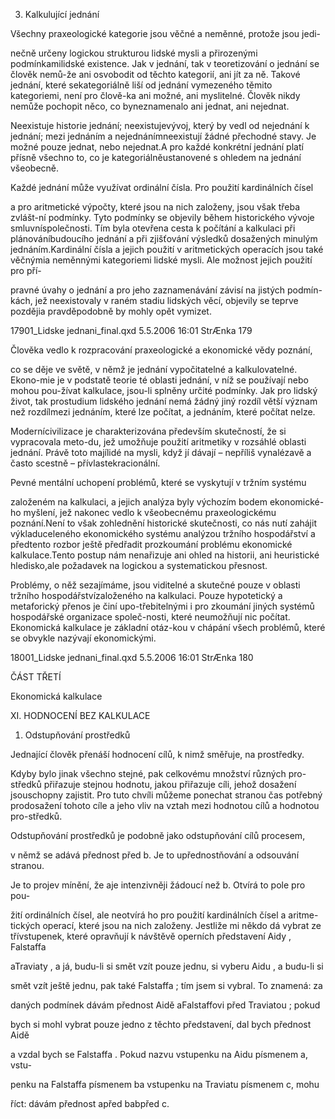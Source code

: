 
3. Kalkulující jednání

Všechny praxeologické kategorie jsou věčné a neměnné, protože jsou jedi-

nečně určeny logickou strukturou lidské mysli a přirozenými podmínkamilidské existence. Jak v jednání, tak v teoretizování o jednání se člověk nemů-že ani osvobodit od těchto kategorií, ani jít za ně. Takové jednání, které sekategoriálně liší od jednání vymezeného těmito kategoriemi, není pro člově-ka ani možné, ani myslitelné. Člověk nikdy nemůže pochopit něco, co byneznamenalo ani jednat, ani nejednat.

Neexistuje historie jednání; neexistujevývoj, který by vedl od nejednání k jednání; mezi jednáním a nejednánímneexistují žádné přechodné stavy. Je možné pouze jednat, nebo nejednat.A pro každé konkrétní jednání platí přísně všechno to, co je kategoriálněustanovené s ohledem na jednání všeobecně.

Každé jednání může využívat ordinální čísla. Pro použití kardinálních čísel

a pro aritmetické výpočty, které jsou na nich založeny, jsou však třeba zvlášt-ní podmínky. Tyto podmínky se objevily během historického vývoje smluvníspolečnosti. Tím byla otevřena cesta k počítání a kalkulaci při plánováníbudoucího jednání a při zjišťování výsledků dosažených minulým jednáním.Kardinální čísla a jejich použití v aritmetických operacích jsou také věčnýmia neměnnými kategoriemi lidské mysli. Ale možnost jejich použití pro pří-

pravné úvahy o jednání a pro jeho zaznamenávání závisí na jistých podmín-kách, jež neexistovaly v raném stadiu lidských věcí, objevily se teprve pozdějia pravděpodobně by mohly opět vymizet.

17901_Lidske jednani_final.qxd 5.5.2006 16:01 StrÆnka 179

Člověka vedlo k rozpracování praxeologické a ekonomické vědy poznání,

co se děje ve světě, v němž je jednání vypočitatelné a kalkulovatelné. Ekono-mie je v podstatě teorie té oblasti jednání, v níž se používají nebo mohou pou-žívat kalkulace, jsou-li splněny určité podmínky. Jak pro lidský život, tak prostudium lidského jednání nemá žádný jiný rozdíl větší význam než rozdílmezi jednáním, které lze počítat, a jednáním, které počítat nelze.

Modernícivilizace je charakterizována především skutečností, že si vypracovala meto-du, jež umožňuje použití aritmetiky v rozsáhlé oblasti jednání. Právě toto majílidé na mysli, když jí dávají – nepříliš vynalézavě a často scestně – přívlastekracionální.

Pevné mentální uchopení problémů, které se vyskytují v tržním systému

založeném na kalkulaci, a jejich analýza byly výchozím bodem ekonomické-ho myšlení, jež nakonec vedlo k všeobecnému praxeologickému poznání.Není to však zohlednění historické skutečnosti, co nás nutí zahájit výkladuceleného ekonomického systému analýzou tržního hospodářství a předtento rozbor ještě předřadit prozkoumání problému ekonomické kalkulace.Tento postup nám nenařizuje ani ohled na historii, ani heuristické hledisko,ale požadavek na logickou a systematickou přesnost.

Problémy, o něž sezajímáme, jsou viditelné a skutečné pouze v oblasti tržního hospodářstvízaloženého na kalkulaci. Pouze hypotetický a metaforický přenos je činí upo-třebitelnými i pro zkoumání jiných systémů hospodářské organizace společ-nosti, které neumožňují nic počítat. Ekonomická kalkulace je základní otáz-kou v chápání všech problémů, které se obvykle nazývají ekonomickými.

18001_Lidske jednani_final.qxd 5.5.2006 16:01 StrÆnka 180

ČÁST TŘETÍ

Ekonomická kalkulace

XI. HODNOCENÍ BEZ KALKULACE

1. Odstupňování prostředků

Jednající člověk přenáší hodnocení cílů, k nimž směřuje, na prostředky.

Kdyby bylo jinak všechno stejné, pak celkovému množství různých pro-středků přiřazuje stejnou hodnotu, jakou přiřazuje cíli, jehož dosažení jsouschopny zajistit. Pro tuto chvíli můžeme ponechat stranou čas potřebný prodosažení tohoto cíle a jeho vliv na vztah mezi hodnotou cílů a hodnotou pro-středků.

Odstupňování prostředků je podobně jako odstupňování cílů procesem,

v němž se adává přednost před b. Je to upřednostňování a odsouvání stranou.

Je to projev mínění, že aje intenzivněji žádoucí než b. Otvírá to pole pro pou-

žití ordinálních čísel, ale neotvírá ho pro použití kardinálních čísel a aritme-tických operací, které jsou na nich založeny. Jestliže mi někdo dá vybrat ze třívstupenek, které opravňují k návštěvě operních představení Aidy , Falstaffa

aTraviaty , a já, budu-li si smět vzít pouze jednu, si vyberu Aidu , a budu-li si

smět vzít ještě jednu, pak také Falstaffa ; tím jsem si vybral. To znamená: za

daných podmínek dávám přednost Aidě aFalstaffovi před Traviatou ; pokud

bych si mohl vybrat pouze jedno z těchto představení, dal bych přednost Aidě

a vzdal bych se Falstaffa . Pokud nazvu vstupenku na Aidu písmenem a, vstu-

penku na Falstaffa písmenem ba vstupenku na Traviatu písmenem c, mohu

říct: dávám přednost apřed babpřed c.
